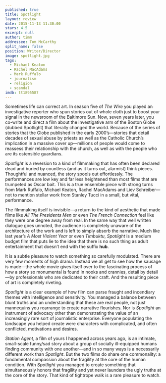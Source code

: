 ```yaml
---
published: true
title: Spotlight
layout: review
date: 2015-11-13 11:30:00
stars: 4.5
excerpt: null
author: timm
addressee: Tom McCarthy
split_name: false
position: Writer/Director
image: spotlight.jpg
tags: 
  - Michael Keaton
  - Rachel MacAdams
  - Mark Ruffalo
  - journalism
  - religion
  - scandal
imdb: tt1895587
---
```


Sometimes life can correct art. In season five of _The Wire_ you played an investigative reporter who spun stories out of whole cloth just to boost your signal in the newsroom of the Baltimore Sun. Now, seven years later, you co-write and direct a film about the investigative arm of the Boston Globe (dubbed Spotlight) that literally changed the world. Because of the series of stories that the Globe published in the early 2000’s—stories that detail decades of sexual abuse by priests as well as the Catholic Church’s implication in a massive cover up—millions of people would come to reassess their relationship with the church, as well as with the people who are its ostensible guardians.

_Spotlight_ is a reversion to a kind of filmmaking that has often been declared dead and buried by countless (and as it turns out, alarmist) think pieces. Thoughtful and nuanced, the story spools out effortlessly. The performances are low key and far less heightened than most films that are trumpeted as Oscar bait. This is a true ensemble piece with strong turns from Mark Ruffalo, Michael Keaton, Rachel MacAdams and Liev Schreiber—not to mention stellar work from Stanley Tucci in a small, but vital, performance. 

The filmmaking itself is invisible—a return to the kind of aesthetic that made films like _All The Presidents Men_ or even _The French Connection_ feel like they were one degree away from real. In the same way that well written dialogue goes unnoted, the audience is completely unaware of the architecture of the work and is left to simply absorb the narrative. Much like last year’s _A Most Violent Year_ or even _Timbuktu_, _Spotlight_ is a medium budget film that puts lie to the idea that there is no such thing as adult entertainment that doesn’t end with the suffix **hub**.

It is a subtle pleasure to watch something so carefully modulated. There are very few moments of high drama. Instead we all get to see how the sausage is made—the whole movie gives itself over to the fascinating process of how a story so monumental is found in nooks and crannies, detail by detail—by professionals who are dedicated to their craft. And the resulting piece of art is completely riveting.

_Spotlight_ is a clear example of how film can parse fraught and incendiary themes with intelligence and sensitivity. You managed a balance between blunt truths and an understanding that these are real people, not just mannequins you rearrange to create narrative flourishes. Nor is _Spotlight_ an instrument of advocacy other than demonstrating the value of an increasingly rare sort of journalistic enterprise. Everyone populating the landscape you helped create were characters with complicated, and often conflicted, motivations and desires.

_Station Agent,_ a film of yours I happened across years ago, is an intimate, small-scale  funny/sad story about a group of socially ill-equipped humans finding community with one another—and in so many ways is a necessarily different work than _Spotlight_. But the two films do share one commonality: a fundamental compassion about the fragility at the core of the human condition. With _Spotlight_ you managed to create something that simultaneously honors that fragility and yet never launders the ugly truths at the core of the story. That kind of tightrope walk is a rare pleasure to watch.